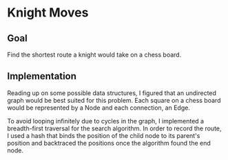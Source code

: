 # Knight Moves

## Goal
Find the shortest route a knight would take on a chess board.

## Implementation
Reading up on some possible data structures, I figured that an undirected graph would be best suited for this problem. Each square on a chess board would be represented by a Node and each connection, an Edge.

To avoid looping infinitely due to cycles in the graph, I implemented a breadth-first traversal for the search algorithm. In order to record the route, I used a hash that binds the position of the child node to its parent's position and backtraced the positions once the algorithm found the end node.